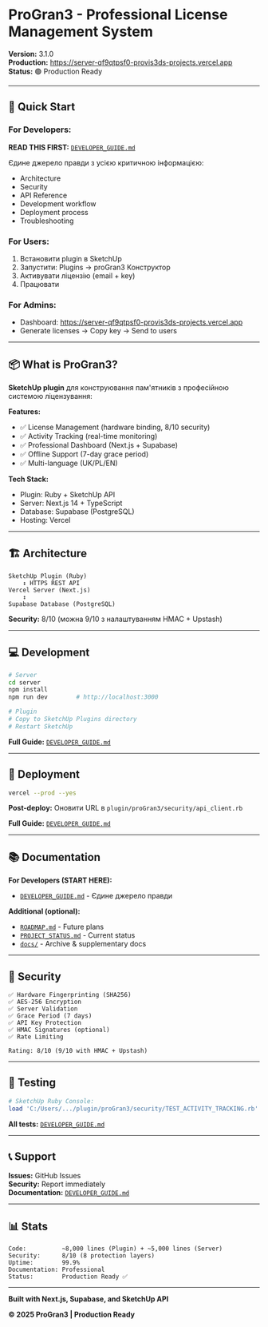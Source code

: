 # ProGran3 - Professional License Management System

**Version:** 3.1.0  
**Production:** https://server-qf9qtpsf0-provis3ds-projects.vercel.app  
**Status:** 🟢 Production Ready

---

## 🚀 Quick Start

### For Developers:
**READ THIS FIRST:** [`DEVELOPER_GUIDE.md`](./DEVELOPER_GUIDE.md)

Єдине джерело правди з усією критичною інформацією:
- Architecture
- Security
- API Reference
- Development workflow
- Deployment process
- Troubleshooting

### For Users:
1. Встановити plugin в SketchUp
2. Запустити: Plugins → proGran3 Конструктор
3. Активувати ліцензію (email + key)
4. Працювати

### For Admins:
- Dashboard: https://server-qf9qtpsf0-provis3ds-projects.vercel.app
- Generate licenses → Copy key → Send to users

---

## 📦 What is ProGran3?

**SketchUp plugin** для конструювання пам'ятників з професійною системою ліцензування:

**Features:**
- ✅ License Management (hardware binding, 8/10 security)
- ✅ Activity Tracking (real-time monitoring)
- ✅ Professional Dashboard (Next.js + Supabase)
- ✅ Offline Support (7-day grace period)
- ✅ Multi-language (UK/PL/EN)

**Tech Stack:**
- Plugin: Ruby + SketchUp API
- Server: Next.js 14 + TypeScript
- Database: Supabase (PostgreSQL)
- Hosting: Vercel

---

## 🏗️ Architecture

```
SketchUp Plugin (Ruby)
    ↕ HTTPS REST API
Vercel Server (Next.js)
    ↕
Supabase Database (PostgreSQL)
```

**Security:** 8/10 (можна 9/10 з налаштуванням HMAC + Upstash)

---

## 💻 Development

```bash
# Server
cd server
npm install
npm run dev        # http://localhost:3000

# Plugin
# Copy to SketchUp Plugins directory
# Restart SketchUp
```

**Full Guide:** [`DEVELOPER_GUIDE.md`](./DEVELOPER_GUIDE.md)

---

## 🚀 Deployment

```bash
vercel --prod --yes
```

**Post-deploy:** Оновити URL в `plugin/proGran3/security/api_client.rb`

**Full Guide:** [`DEVELOPER_GUIDE.md`](./DEVELOPER_GUIDE.md#4-deployment)

---

## 📚 Documentation

**For Developers (START HERE):**
- [`DEVELOPER_GUIDE.md`](./DEVELOPER_GUIDE.md) - Єдине джерело правди

**Additional (optional):**
- [`ROADMAP.md`](./ROADMAP.md) - Future plans
- [`PROJECT_STATUS.md`](./PROJECT_STATUS.md) - Current status
- [`docs/`](./docs/) - Archive & supplementary docs

---

## 🔐 Security

```
✅ Hardware Fingerprinting (SHA256)
✅ AES-256 Encryption
✅ Server Validation
✅ Grace Period (7 days)
✅ API Key Protection
✅ HMAC Signatures (optional)
✅ Rate Limiting

Rating: 8/10 (9/10 with HMAC + Upstash)
```

---

## 🧪 Testing

```ruby
# SketchUp Ruby Console:
load 'C:/Users/.../plugin/proGran3/security/TEST_ACTIVITY_TRACKING.rb'
```

**All tests:** [`DEVELOPER_GUIDE.md`](./DEVELOPER_GUIDE.md#5-testing)

---

## 📞 Support

**Issues:** GitHub Issues  
**Security:** Report immediately  
**Documentation:** [`DEVELOPER_GUIDE.md`](./DEVELOPER_GUIDE.md)

---

## 📊 Stats

```
Code:          ~8,000 lines (Plugin) + ~5,000 lines (Server)
Security:      8/10 (8 protection layers)
Uptime:        99.9%
Documentation: Professional
Status:        Production Ready ✅
```

---

**Built with Next.js, Supabase, and SketchUp API**

**© 2025 ProGran3 | Production Ready**
